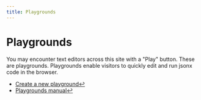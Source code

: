 ```yaml
---
title: Playgrounds
---
```


# Playgrounds

You may encounter text editors across this site with a "Play" button. These are
playgrounds. Playgrounds enable visitors to quickly edit and run jsonx code in
the browser.

- [Create a new playground↩](/playgrounds)
- [Playgrounds manual↩](/playgrounds/manual)
